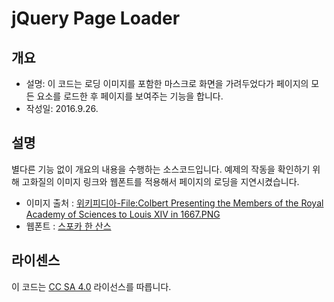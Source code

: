 # jQuery Page Loader

## 개요
  - 설명: 이 코드는 로딩 이미지를 포함한 마스크로 화면을 가려두었다가 페이지의 모든 요소를 로드한 후 페이지를 보여주는 기능을 합니다.
  - 작성일: 2016.9.26.

## 설명
별다른 기능 없이 개요의 내용을 수행하는 소스코드입니다. 예제의 작동을 확인하기 위해 고화질의 이미지 링크와 웹폰트를 적용해서 페이지의 로딩을 지연시켰습니다.

  - 이미지 출처 : [위키피디아-File:Colbert Presenting the Members of the Royal Academy of Sciences to Louis XIV in 1667.PNG](https://commons.wikimedia.org/wiki/File:Colbert_Presenting_the_Members_of_the_Royal_Academy_of_Sciences_to_Louis_XIV_in_1667.PNG)
  - 웹폰트 : [스포카 한 산스](http://spoqa.github.io/spoqa-han-sans/)

## 라이센스
이 코드는 [CC SA 4.0](LICENSE) 라이선스를 따릅니다.
